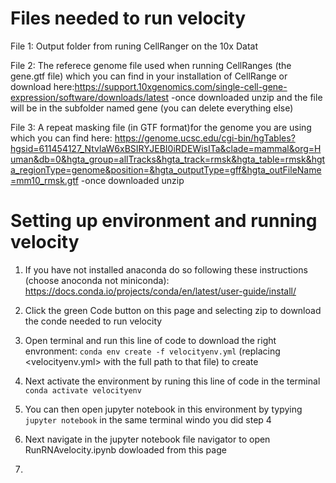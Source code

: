 # Files needed to run velocity
   File 1: Output folder from runing CellRanger on the 10x Datat
   
   File 2: The referece genome file used when running CellRanges (the gene.gtf file) which you can find in your installation of CellRange or download here:https://support.10xgenomics.com/single-cell-gene-expression/software/downloads/latest
   -once downloaded unzip and the file will be in the subfolder named gene (you can delete everything else)
   
   File 3: A repeat masking file (in GTF format)for the genome you are using which you can find here: https://genome.ucsc.edu/cgi-bin/hgTables?hgsid=611454127_NtvlaW6xBSIRYJEBI0iRDEWisITa&clade=mammal&org=Human&db=0&hgta_group=allTracks&hgta_track=rmsk&hgta_table=rmsk&hgta_regionType=genome&position=&hgta_outputType=gff&hgta_outFileName=mm10_rmsk.gtf
   -once downloaded unzip

# Setting up environment and running velocity
1. If you have not installed anaconda do so following these instructions (choose anoconda not miniconda):
https://docs.conda.io/projects/conda/en/latest/user-guide/install/

2. Click the green Code button on this page and selecting zip to download the conde needed to run velocity

3. Open terminal and run this line of code to download the right envronment: 
      `conda env create -f velocityenv.yml` 
      (replacing <velocityenv.yml> with the full path to that file) to create 
4. Next activate the environment by runing this line of code in the terminal `conda activate velocityenv`
5. You can then open jupyter notebook in this environment by typying `jupyter notebook` in the same terminal windo you did step 4
6. Next navigate in the jupyter notebook file navigator to open RunRNAvelocity.ipynb dowloaded from this page
7.


